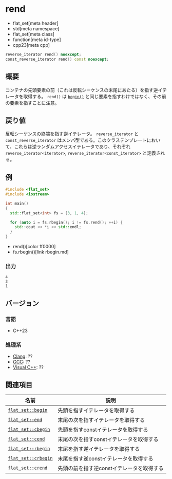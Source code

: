 # rend
* flat_set[meta header]
* std[meta namespace]
* flat_set[meta class]
* function[meta id-type]
* cpp23[meta cpp]

```cpp
reverse_iterator rend() noexcept;
const_reverse_iterator rend() const noexcept;
```

## 概要
コンテナの先頭要素の前（これは反転シーケンスの末尾にあたる）を指す逆イテレータを取得する。 
`rend()` は [`begin()`](begin.md) と同じ要素を指すわけではなく、その前の要素を指すことに注意。

## 戻り値
反転シーケンスの終端を指す逆イテレータ。 
`reverse_iterator` と `const_reverse_iterator` はメンバ型である。このクラステンプレートにおいて、これらは逆ランダムアクセスイテレータであり、それぞれ `reverse_iterator<iterator>`, `reverse_iterator<const_iterator>` と定義される。

## 例
```cpp example
#include <flat_set>
#include <iostream>

int main()
{
  std::flat_set<int> fs = {3, 1, 4};

  for (auto i = fs.rbegin(); i != fs.rend(); ++i) {
    std::cout << *i << std::endl;
  }
}
```
* rend()[color ff0000]
* fs.rbegin()[link rbegin.md]

### 出力
```
4
3
1
```

## バージョン
### 言語
- C++23


### 処理系
- [Clang](/implementation.md#clang): ??
- [GCC](/implementation.md#gcc): ??
- [Visual C++](/implementation.md#visual_cpp): ??


## 関連項目

| 名前 | 説明　|
|-----------------------------------|-----------------------------|
| [`flat_set::begin`](begin.md)     | 先頭を指すイテレータを取得する |
| [`flat_set::end`](end.md)         | 末尾の次を指すイテレータを取得する |
| [`flat_set::cbegin`](cbegin.md)   | 先頭を指すconstイテレータを取得する |
| [`flat_set::cend`](cend.md)       | 末尾の次を指すconstイテレータを取得する |
| [`flat_set::rbegin`](rbegin.md)   | 末尾を指す逆イテレータを取得する |
| [`flat_set::crbegin`](crbegin.md) | 末尾を指す逆constイテレータを取得する |
| [`flat_set::crend`](crend.md)     | 先頭の前を指す逆constイテレータを取得する |
